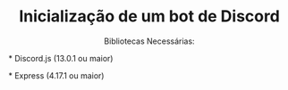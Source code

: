 <h1 align="center">Inicialização de um bot de Discord</h1>

<p align="center">Bibliotecas Necessárias:</p>
<p>* Discord.js (13.0.1 ou maior)</p>
<p>* Express (4.17.1 ou maior)</p>
